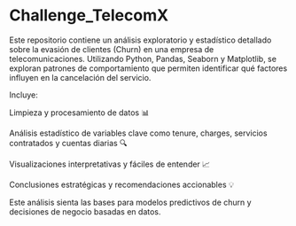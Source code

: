 # Challenge_TelecomX
Este repositorio contiene un análisis exploratorio y estadístico detallado sobre la evasión de clientes (Churn) en una empresa de telecomunicaciones. Utilizando Python, Pandas, Seaborn y Matplotlib, se exploran patrones de comportamiento que permiten identificar qué factores influyen en la cancelación del servicio.

Incluye:

Limpieza y procesamiento de datos 📊

Análisis estadístico de variables clave como tenure, charges, servicios contratados y cuentas diarias 🔍

Visualizaciones interpretativas y fáciles de entender 📈

Conclusiones estratégicas y recomendaciones accionables 💡

Este análisis sienta las bases para modelos predictivos de churn y decisiones de negocio basadas en datos.
